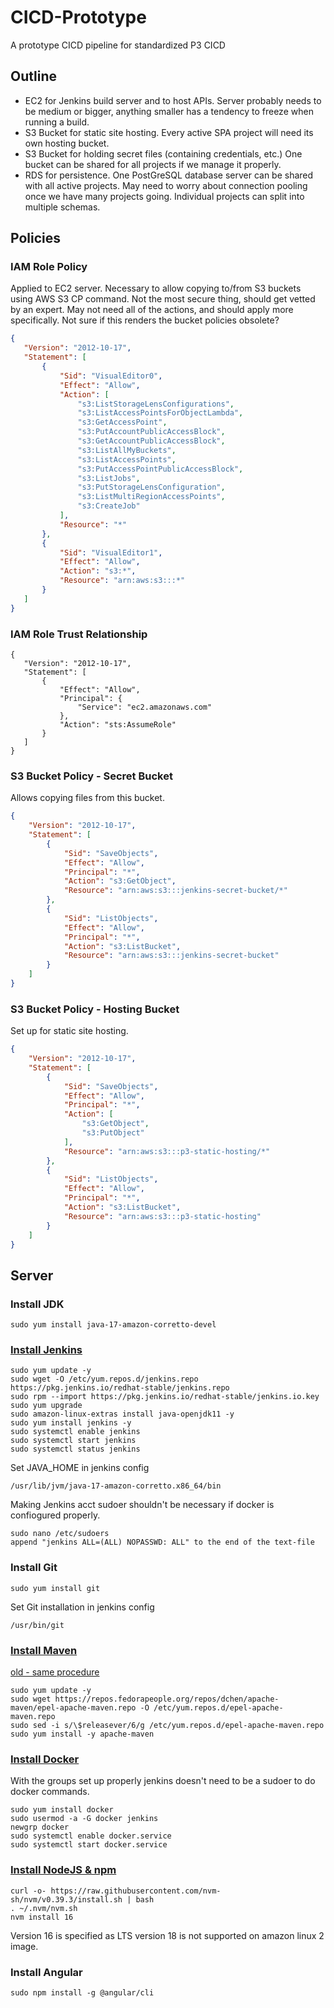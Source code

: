 # CICD-Prototype
A prototype CICD pipeline for standardized P3 CICD

## Outline
 - EC2 for Jenkins build server and to host APIs. Server probably needs to be medium or bigger, anything smaller has a tendency to freeze when running a build.
 - S3 Bucket for static site hosting. Every active SPA project will need its own hosting bucket.
 - S3 Bucket for holding secret files (containing credentials, etc.) One bucket can be shared for all projects if we manage it properly.
 - RDS for persistence. One PostGreSQL database server can be shared with all active projects. May need to worry about connection pooling once we have many projects going. Individual projects can split into multiple schemas.

## Policies
### IAM Role Policy
Applied to EC2 server. Necessary to allow copying to/from S3 buckets using AWS S3 CP command. Not the most secure thing, should get vetted by an expert. May not need all of the actions, and should apply more specifically. Not sure if this renders the bucket policies obsolete?
 ```JSON
 {
    "Version": "2012-10-17",
    "Statement": [
        {
            "Sid": "VisualEditor0",
            "Effect": "Allow",
            "Action": [
                "s3:ListStorageLensConfigurations",
                "s3:ListAccessPointsForObjectLambda",
                "s3:GetAccessPoint",
                "s3:PutAccountPublicAccessBlock",
                "s3:GetAccountPublicAccessBlock",
                "s3:ListAllMyBuckets",
                "s3:ListAccessPoints",
                "s3:PutAccessPointPublicAccessBlock",
                "s3:ListJobs",
                "s3:PutStorageLensConfiguration",
                "s3:ListMultiRegionAccessPoints",
                "s3:CreateJob"
            ],
            "Resource": "*"
        },
        {
            "Sid": "VisualEditor1",
            "Effect": "Allow",
            "Action": "s3:*",
            "Resource": "arn:aws:s3:::*"
        }
    ]
}
 ```
 ### IAM Role Trust Relationship
 ```
 {
    "Version": "2012-10-17",
    "Statement": [
        {
            "Effect": "Allow",
            "Principal": {
                "Service": "ec2.amazonaws.com"
            },
            "Action": "sts:AssumeRole"
        }
    ]
}
 ```

### S3 Bucket Policy - Secret Bucket
Allows copying files from this bucket.
```JSON
{
    "Version": "2012-10-17",
    "Statement": [
        {
            "Sid": "SaveObjects",
            "Effect": "Allow",
            "Principal": "*",
            "Action": "s3:GetObject",
            "Resource": "arn:aws:s3:::jenkins-secret-bucket/*"
        },
        {
            "Sid": "ListObjects",
            "Effect": "Allow",
            "Principal": "*",
            "Action": "s3:ListBucket",
            "Resource": "arn:aws:s3:::jenkins-secret-bucket"
        }
    ]
}
```

### S3 Bucket Policy - Hosting Bucket
Set up for static site hosting.
```JSON
{
    "Version": "2012-10-17",
    "Statement": [
        {
            "Sid": "SaveObjects",
            "Effect": "Allow",
            "Principal": "*",
            "Action": [
                "s3:GetObject",
                "s3:PutObject"
            ],
            "Resource": "arn:aws:s3:::p3-static-hosting/*"
        },
        {
            "Sid": "ListObjects",
            "Effect": "Allow",
            "Principal": "*",
            "Action": "s3:ListBucket",
            "Resource": "arn:aws:s3:::p3-static-hosting"
        }
    ]
}
```


## Server
### Install JDK
```
sudo yum install java-17-amazon-corretto-devel
```


### [Install Jenkins](https://www.jenkins.io/doc/tutorials/tutorial-for-installing-jenkins-on-AWS/)
```
sudo yum update -y
sudo wget -O /etc/yum.repos.d/jenkins.repo https://pkg.jenkins.io/redhat-stable/jenkins.repo
sudo rpm --import https://pkg.jenkins.io/redhat-stable/jenkins.io.key
sudo yum upgrade
sudo amazon-linux-extras install java-openjdk11 -y
sudo yum install jenkins -y
sudo systemctl enable jenkins
sudo systemctl start jenkins
sudo systemctl status jenkins
```

Set JAVA_HOME in jenkins config
```
/usr/lib/jvm/java-17-amazon-corretto.x86_64/bin
```

Making Jenkins acct sudoer shouldn't be necessary if docker is confiogured properly.
```
sudo nano /etc/sudoers  
append "jenkins ALL=(ALL) NOPASSWD: ALL" to the end of the text-file  
```

### Install Git
```
sudo yum install git
```
Set Git installation in jenkins config
```
/usr/bin/git
```

### [Install Maven](https://docs.aws.amazon.com/neptune/latest/userguide/iam-auth-connect-prerq.html)
[old - same procedure](https://awswithatiq.com/how-to-install-apache-maven-on-amazon-linux-2/)
```
sudo yum update -y  
sudo wget https://repos.fedorapeople.org/repos/dchen/apache-maven/epel-apache-maven.repo -O /etc/yum.repos.d/epel-apache-maven.repo  
sudo sed -i s/\$releasever/6/g /etc/yum.repos.d/epel-apache-maven.repo  
sudo yum install -y apache-maven  
```

### [Install Docker](https://www.cyberciti.biz/faq/how-to-install-docker-on-amazon-linux-2/)
With the groups set up properly jenkins doesn't need to be a sudoer to do docker commands.
```
sudo yum install docker
sudo usermod -a -G docker jenkins
newgrp docker
sudo systemctl enable docker.service
sudo systemctl start docker.service
```


### [Install NodeJS & npm](https://docs.aws.amazon.com/sdk-for-javascript/v2/developer-guide/setting-up-node-on-ec2-instance.html)
```
curl -o- https://raw.githubusercontent.com/nvm-sh/nvm/v0.39.3/install.sh | bash
. ~/.nvm/nvm.sh
nvm install 16
```
Version 16 is specified as LTS version 18 is not supported on amazon linux 2 image.

### Install Angular
```
sudo npm install -g @angular/cli
```
